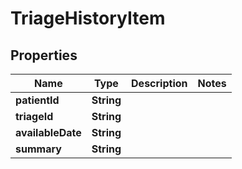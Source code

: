 

# TriageHistoryItem


## Properties

| Name | Type | Description | Notes |
|------------ | ------------- | ------------- | -------------|
|**patientId** | **String** |  |  |
|**triageId** | **String** |  |  |
|**availableDate** | **String** |  |  |
|**summary** | **String** |  |  |



